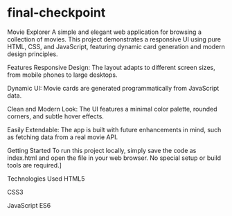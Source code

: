 # final-checkpoint
Movie Explorer
A simple and elegant web application for browsing a collection of movies. This project demonstrates a responsive UI using pure HTML, CSS, and JavaScript, featuring dynamic card generation and modern design principles.

Features
Responsive Design: The layout adapts to different screen sizes, from mobile phones to large desktops.

Dynamic UI: Movie cards are generated programmatically from JavaScript data.

Clean and Modern Look: The UI features a minimal color palette, rounded corners, and subtle hover effects.

Easily Extendable: The app is built with future enhancements in mind, such as fetching data from a real movie API.

Getting Started
To run this project locally, simply save the code as index.html and open the file in your web browser. No special setup or build tools are required.]

Technologies Used
HTML5

CSS3

JavaScript ES6
